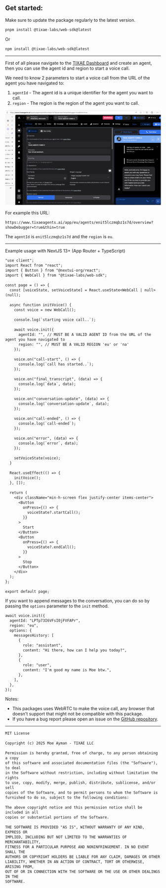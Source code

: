 ## Get started:

Make sure to update the package regularly to the latest version.

```bash
pnpm install @tixae-labs/web-sdk@latest
```
Or
```bash
npm install @tixae-labs/web-sdk@latest
```

---

First of all please navigate to the [TIXAE Dashboard](https://dashboard.tixae.com) and create an agent, then you can use the agent id and region to start a voice call.

We need to know 2 parameters to start a voice call from the URL of the agent you have navigated to:

1. `agentId` - The agent id is a unique identifier for the agent you want to call.
2. `region` - The region is the region of the agent you want to call.

![agent-id](./assets/thing.png)

For example this URL:

```
https://www.tixaeagents.ai/app/eu/agents/enit5lczmqbz1s7d/overview?showDebugger=true&thin=true
```

The `agentId` is `enit5lczmqbz1s7d` and the `region` is `eu`.

---

Example usage with NextJS 13+ (App Router + TypeScript)

```tsx
"use client";
import React from "react";
import { Button } from "@nextui-org/react";
import { WebCall } from "@tixae-labs/web-sdk";

const page = () => {
  const [voiceState, setVoiceState] = React.useState<WebCall | null>(null);

  async function initVoice() {
    const voice = new WebCall();

    console.log(`starting voice call..`);

    await voice.init({
      agentId: "", // MUST BE A VALID AGENT ID from the URL of the agent you have navigated to
      region: "", // MUST BE A VALID REGION 'eu' or 'na'
    });

    voice.on("call-start", () => {
      console.log(`call has started..`);
    });

    voice.on("final_transcript", (data) => {
      console.log(`data`, data);
    });

    voice.on("conversation-update", (data) => {
      console.log(`conversation-update`, data);
    });

    voice.on("call-ended", () => {
      console.log(`call-ended`);
    });

    voice.on("error", (data) => {
      console.log(`error`, data);
    });

    setVoiceState(voice);
  }

  React.useEffect(() => {
    initVoice();
  }, []);

  return (
    <div className="min-h-screen flex justify-center items-center">
      <Button
        onPress={() => {
          voiceState?.startCall();
        }}
      >
        Start
      </Button>
      <Button
        onPress={() => {
          voiceState?.endCall();
        }}
      >
        Stop
      </Button>
    </div>
  );
};

export default page;
```

If you want to append messages to the conversation, you can do so by passing the `options` parameter to the `init` method.

```tsx
await voice.init({
  agentId: "LPTp73I6VFsI0jFVFAPr",
  region: "eu",
  options: {
    messagesHistory: [
      {
        role: "assistant",
        content: "Hi there, how can I help you today?",
      },
      {
        role: "user",
        content: "I'm good my name is Moe btw.",
      },
    ],
  },
});
```

Notes:
- This packages uses WebRTC to make the voice call, any browser that doesn't support that might not be compatible with this package.
- If you have a bug report please open an issue on the [GitHub repository](https://github.com/Moe03/ta-web-sdk/issues).
  
---

```
MIT License

Copyright (c) 2025 Moe Ayman - TIXAE LLC

Permission is hereby granted, free of charge, to any person obtaining a copy
of this software and associated documentation files (the "Software"), to deal
in the Software without restriction, including without limitation the rights
to use, copy, modify, merge, publish, distribute, sublicense, and/or sell
copies of the Software, and to permit persons to whom the Software is
furnished to do so, subject to the following conditions:

The above copyright notice and this permission notice shall be included in all
copies or substantial portions of the Software.

THE SOFTWARE IS PROVIDED "AS IS", WITHOUT WARRANTY OF ANY KIND, EXPRESS OR
IMPLIED, INCLUDING BUT NOT LIMITED TO THE WARRANTIES OF MERCHANTABILITY,
FITNESS FOR A PARTICULAR PURPOSE AND NONINFRINGEMENT. IN NO EVENT SHALL THE
AUTHORS OR COPYRIGHT HOLDERS BE LIABLE FOR ANY CLAIM, DAMAGES OR OTHER
LIABILITY, WHETHER IN AN ACTION OF CONTRACT, TORT OR OTHERWISE, ARISING FROM,
OUT OF OR IN CONNECTION WITH THE SOFTWARE OR THE USE OR OTHER DEALINGS IN THE
SOFTWARE.
```